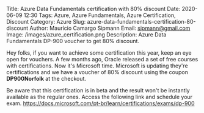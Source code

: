 Title: Azure Data Fundamentals certification with 80% discount
Date: 2020-06-09 12:30
Tags: Azure, Azure Fundamentals, Azure Certification, Discount
Category: Azure
Slug: azure-data-fundamentals-certification-80-discount
Author: Maurício Camargo Sipmann
Email: sipmann@gmail.com
Image: /images/azure_certification.png
Description: Azure Data Fundamentals DP-900 voucher to get 80% discount.

Hey folks, if you want to achieve some certification this year, keep an eye open for vouchers. A few months ago, Oracle released a set of free courses with certifications. Now it's Microsoft time. Microsoft is updating they're certifications and we have a voucher of 80% discount using the coupon **DP900Norfolk** at the checkout. 

Be aware that this certification is in beta and the result won't be instantly available as the regular ones. Access the following link and schedule your exam. <a href="https://docs.microsoft.com/pt-br/learn/certifications/exams/dp-900" target="_blank">https://docs.microsoft.com/pt-br/learn/certifications/exams/dp-900</a>